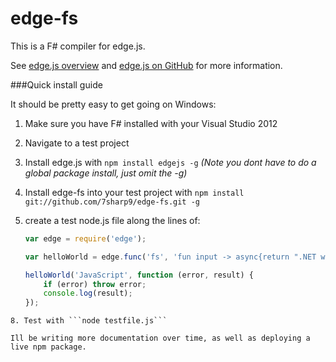 edge-fs
=======

This is a F# compiler for edge.js.

See [edge.js overview](http://tjanczuk.github.com/edge) and [edge.js on GitHub](https://github.com/tjanczuk/egde) for more information. 

###Quick install guide

It should be pretty easy to get going on Windows: 

1. Make sure you have F# installed with your Visual Studio 2012  
2. Navigate to a test project  
3. Install edge.js with `npm install edgejs -g` *(Note you dont have to do a global package install, just omit the -g)* 
4. Install edge-fs into your test project with `npm install git://github.com/7sharp9/edge-fs.git -g`  
5. create a test node.js file along the lines of:  

   ```javascript
   var edge = require('edge');

   var helloWorld = edge.func('fs', 'fun input -> async{return ".NET welcomes " + input.ToString()}');

   helloWorld('JavaScript', function (error, result) {
       if (error) throw error;
       console.log(result);
   });
```
8. Test with ```node testfile.js```

Ill be writing more documentation over time, as well as deploying a live npm package.  
